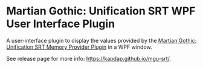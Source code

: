 # Martian Gothic: Unification SRT WPF User Interface Plugin

A user-interface plugin to display the values provided by the
[Martian Gothic: Unification SRT Memory Provider Plugin](https://github.com/kapdap/mgu-srt-provider)
in a WPF window.

See release page for more info: https://kapdap.github.io/mgu-srt/.
